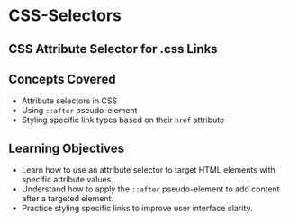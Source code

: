 # CSS-Selectors

## CSS Attribute Selector for .css Links

## Concepts Covered

- Attribute selectors in CSS
- Using `::after` pseudo-element
- Styling specific link types based on their `href` attribute

## Learning Objectives

- Learn how to use an attribute selector to target HTML elements with specific attribute values.
- Understand how to apply the `::after` pseudo-element to add content after a targeted element.
- Practice styling specific links to improve user interface clarity.
